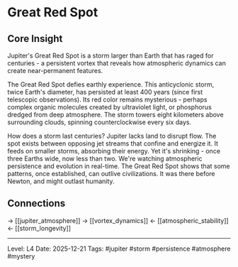 # Great Red Spot

## Core Insight
Jupiter's Great Red Spot is a storm larger than Earth that has raged for centuries - a persistent vortex that reveals how atmospheric dynamics can create near-permanent features.

The Great Red Spot defies earthly experience. This anticyclonic storm, twice Earth's diameter, has persisted at least 400 years (since first telescopic observations). Its red color remains mysterious - perhaps complex organic molecules created by ultraviolet light, or phosphorus dredged from deep atmosphere. The storm towers eight kilometers above surrounding clouds, spinning counterclockwise every six days.

How does a storm last centuries? Jupiter lacks land to disrupt flow. The spot exists between opposing jet streams that confine and energize it. It feeds on smaller storms, absorbing their energy. Yet it's shrinking - once three Earths wide, now less than two. We're watching atmospheric persistence and evolution in real-time. The Great Red Spot shows that some patterns, once established, can outlive civilizations. It was there before Newton, and might outlast humanity.

## Connections
→ [[jupiter_atmosphere]]
→ [[vortex_dynamics]]
← [[atmospheric_stability]]
← [[storm_longevity]]

---
Level: L4
Date: 2025-12-21
Tags: #jupiter #storm #persistence #atmosphere #mystery
